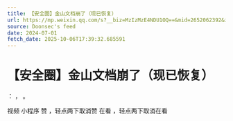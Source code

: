 ```yaml
---
title: 【安全圈】金山文档崩了（现已恢复）
url: https://mp.weixin.qq.com/s?__biz=MzIzMzE4NDU1OQ==&mid=2652062392&idx=2&sn=63f3125f2e781583109333443febc089
source: Doonsec's feed
date: 2024-07-01
fetch_date: 2025-10-06T17:39:32.685591
---
```


# 【安全圈】金山文档崩了（现已恢复）

：
，
。

视频
小程序
赞
，轻点两下取消赞
在看
，轻点两下取消在看